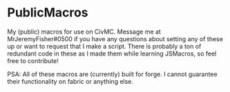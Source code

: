 # PublicMacros
My (public) macros for use on CivMC. Message me at MrJeremyFisher#0500 if you have any questions about setting any of these up or want to request that I make a script.
There is probably a ton of redundant code in these as I made them while learning JSMacros, so feel free to contribute!

PSA: All of these macros are (currently) built for forge. I cannot guarantee their functionality on fabric or anything else.

